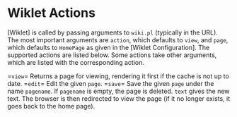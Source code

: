 # Wiklet Actions

[Wiklet] is called by passing arguments to `wiki.pl` (typically in the URL). The most important arguments are `action`, which defaults to `view`, and `page`, which defaults to `HomePage` as given in the [Wiklet Configuration]. The supported actions are listed below. Some actions take other arguments, which are listed with the corresponding action.

=`view`=
    Returns a page for viewing, rendering it first if the cache is not up to date.
=`edit`=
    Edit the given `page`.
=`save`=
    Save the given `page` under the name `pagename`. If `pagename` is empty, the page is deleted. `text` gives the new text. The browser is then redirected to view the page (if it no longer exists, it goes back to the home page).
